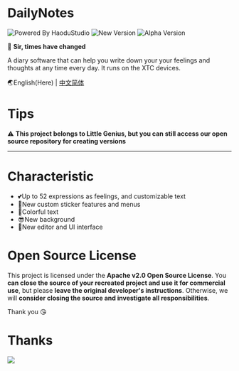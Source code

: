 # DailyNotes

![Powered By HaoduStudio](https://img.shields.io/badge/Powered%20by-HaoduStudio-5ba585)
![New Version](https://img.shields.io/badge/New%20Version-Ver3.0.0-blue)
![Alpha Version](https://img.shields.io/badge/Alpha%20Version-Ver3.0.0_alpha-success)


🚀 **Sir, times have changed**



A diary software that can help you write down your your feelings and thoughts at any time every day.
It runs on the XTC devices.

🌏English(Here) | [中文简体](https://github.com/HaoduyouduStudio/DailyNotes/blob/master/README.zh-CN.md)

# Tips

⚠ **This project belongs to Little Genius, but you can still access our open source repository for creating versions**

------

# Characteristic

- 💕Up to 52 expressions as feelings, and customizable text
- 🙌New custom sticker features and menus
- 🎉Colorful text
- 😎New background
- 👀New editor and UI interface

# Open Source License

This project is licensed under the **Apache v2.0 Open Source License**. You **can close the source of your recreated project and use it for commercial use**, but please **leave the original developer's instructions**. Otherwise, we will **consider closing the source and investigate all responsibilities**.

Thank you 😘

# Thanks

<a href="https://github.com/HaoduyouduStudio/DailyNotes/graphs/contributors">
  <img src="https://contrib.rocks/image?repo=HaoduyouduStudio/DailyNotes" />
</a>
